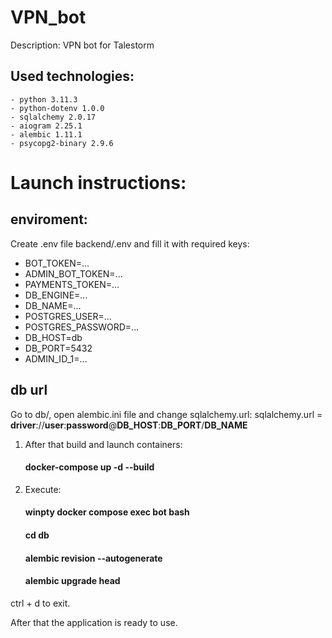 # VPN_bot


Description: VPN bot for Talestorm


Used technologies:
-
    - python 3.11.3
    - python-dotenv 1.0.0
    - sqlalchemy 2.0.17
    - aiogram 2.25.1
    - alembic 1.11.1
    - psycopg2-binary 2.9.6


# Launch instructions:

## enviroment:
Create .env file backend/.env and fill it with required keys:
- BOT_TOKEN=...
- ADMIN_BOT_TOKEN=...
- PAYMENTS_TOKEN=...
- DB_ENGINE=...
- DB_NAME=...
- POSTGRES_USER=...
- POSTGRES_PASSWORD=...
- DB_HOST=db
- DB_PORT=5432
- ADMIN_ID_1=...

## db url
Go to db/, open alembic.ini file and change sqlalchemy.url:
sqlalchemy.url = **driver**://**user**:**password**@**DB_HOST**:**DB_PORT**/**DB_NAME**

1. After that build and launch containers:
    #### docker-compose up -d --build
2. Execute:
    #### winpty docker compose exec bot bash
    #### cd db
    #### alembic revision --autogenerate
    #### alembic upgrade head
ctrl + d to exit.

After that the application is ready to use.